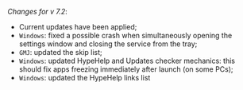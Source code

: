 _Changes for v 7.2_:
- Current updates have been applied;
- `Windows`: fixed a possible crash when simultaneously opening the settings window and closing the service from the tray;
- `GMJ`: updated the skip list;
- `Windows`: updated HypeHelp and Updates checker mechanics: this should fix apps freezing immediately after launch (on some PCs);
- `Windows`: updated the HypeHelp links list
